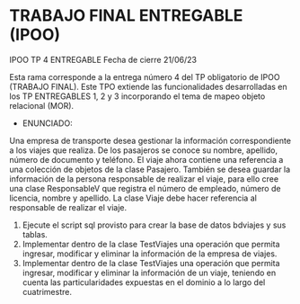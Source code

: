 # TRABAJO FINAL ENTREGABLE (IPOO)

IPOO TP 4 ENTREGABLE Fecha de cierre 21/06/23

Esta rama corresponde a la entrega número 4 del TP obligatorio de IPOO (TRABAJO FINAL).
Este TPO extiende las funcionalidades desarrolladas en los TP ENTREGABLES 1, 2 y 3 incorporando el tema de mapeo objeto relacional (MOR).

* ENUNCIADO:

Una empresa de transporte desea gestionar la información correspondiente a los viajes que
realiza. De los pasajeros se conoce su nombre, apellido, número de documento y teléfono. El
viaje ahora contiene una referencia a una colección de objetos de la clase Pasajero. También se
desea guardar la información de la persona responsable de realizar el viaje, para ello cree una
clase ResponsableV que registra el número de empleado, número de licencia, nombre y apellido.
La clase Viaje debe hacer referencia al responsable de realizar el viaje.

1. Ejecute el script sql provisto para crear la base de datos bdviajes y sus tablas.
2. Implementar dentro de la clase TestViajes una operación que permita ingresar, modificar
y eliminar la información de la empresa de viajes.
3. Implementar dentro de la clase TestViajes una operación que permita ingresar, modificar
y eliminar la información de un viaje, teniendo en cuenta las particularidades expuestas
en el dominio a lo largo del cuatrimestre.